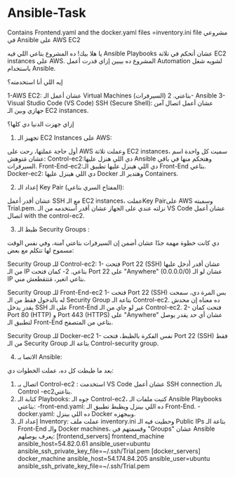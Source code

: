 # Ansible-Task
Contains Frontend.yaml and the docker.yaml files =inventory.ini file 
 مشروعي في Ansible على AWS EC2

يا هلا بيك! ده المشروع بتاعي اللي فيه Ansible Playbooks عشان أتحكم في تلاتة EC2 instances على AWS. المشروع ده بيبين إزاي قدرت أعمل Automation لشويه شغل باستخدام Ansible.

 إيه اللي أنا استخدمته؟

1-AWS EC2: عشان أعمل الـ Virtual Machines (السيرفرات) بتاعتي.
2- Ansible
3-Visual Studio Code (VS Code)
SSH (Secure Shell): عشان أعمل اتصال آمن  جهازي وبين الـ EC2 instances.

 إزاي جهزت الدنيا دي كلها؟

 1. تجهيز الـ EC2 Instances على AWS:

أول حاجة عملتها، رحت على AWS وعملت تلاتة EC2 instances، سميت كل واحدة اسم عشان مَتوهش:
Control-ec2:دي اللي هنزل عليها Ansible وهتحكم منها في باقي السيرفرات.
Front-End-ec2:دي اللي هينزل عليها تطبيق الـ Front-End بتاعي.
Docker-ec2: دي اللي هينزل عليها Docker وهتدير الـ Containers.

 2. إعداد الـ Key Pair (المفتاح السري بتاعي):

عشان أقدر أعمل SSH  مع الـ EC2 instances،  عملتKey Pairعلى AWS وسميته Trial.pem. نزلته عندي على الجهاز عشان أقدر أستخدمه من الـ VS Code عشان أعمل اتصال with the control-ec2.

3. ظبط الـ Security Groups :

دي كانت خطوة مهمة جدًا عشان أضمن إن السيرفرات بتاعتي آمنة، وفي نفس الوقت مسموح لها تتكلم مع بعض:

Security Group للـ Control-ec2:
1- فتحت Port 22 (SSH) عشان أقدر أدخل عليها من الـ IP بتاعي.
 2-  كمان فتحت Port 22 على "Anywhere" (0.0.0.0/0) عشان لو الـ IP بتاعي اتغير، مَتتقطعش مني.

Security Group للـ Front-End-ec2
   1-  فتحت Port 22 (SSH) بس المرة دي، سمحت له بالدخول فقط من الـ Security Group بتاعة الـ Control-ec2. ده معناه إن محدش يقدر يدخل SSH على الـ Front-End غير لو جاي من الـ Control-ec2.
    2-  فتحت كمان Port 80 (HTTP) و Port 443 (HTTPS) على "Anywhere" عشان أي حد يقدر يوصل لتطبيق الـ Front-End بتاعي من المتصفح.

Security Group للـ Docker-ec2 
    1- نفس الفكرة بالظبط، فتحت Port 22 (SSH) فقط من الـ Security Group بتاعة الـ Control-security group.

 4. الاتصا بـ Ansible:

بعد ما ظبطت كل ده، عملت الخطوات دي:

1.  اتصال بـ Control-ec2 : استخدمت VS Code عشان أعمل SSH connection بالـ Control -ec2بتاعتي.
2.  كتابة الـ Playbooks: جوه الـ Control-ec2، كتبت ملفات الـ Ansible Playbooks بتاعتي:
    -front-end.yaml: ده اللي بينزل ويظبط تطبيق الـ Front-End.
    -docker.yaml: ده اللي بينزل Docker وبيجهزه.
3.  إعداد الـ Inventory: عملت ملف inventory.ini وحطيت فيه الـ Public IPs بتاعة الـ Front-End والـ Docker machines، وقسمتهم في "Groups" عشان Ansible يعرف يوصلهم:
[frontend_servers]
frontend_machine ansible_host=54.82.0.61  ansible_user=ubuntu ansible_ssh_private_key_file=~/.ssh/Trial.pem
[docker_servers]
docker_machine ansible_host=54.174.84.205  ansible_user=ubuntu ansible_ssh_private_key_file=~/.ssh/Trial.pem
   

